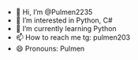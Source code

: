 - 👋 Hi, I’m @Pulmen2235
- 👀 I’m interested in Python, C#
- 🌱 I’m currently learning Python
- 📫 How to reach me tg: pulmen203
- 😄 Pronouns: Pulmen

<!---
Pulmen2235/Pulmen2235 is a ✨ special ✨ repository because its `README.md` (this file) appears on your GitHub profile.
You can click the Preview link to take a look at your changes.
--->
